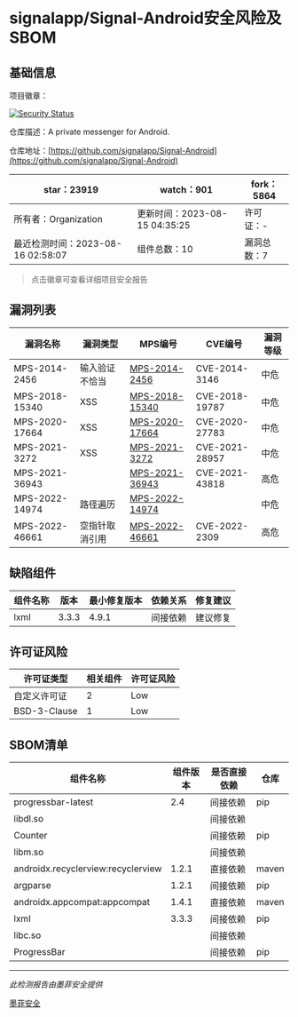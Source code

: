 # signalapp/Signal-Android安全风险及SBOM

## 基础信息

项目徽章：

[![Security Status](https://www.murphysec.com/platform3/v31/badge/1691511267816923136.svg)](https://www.murphysec.com/console/report/1691511267770785792/1691511267816923136)

仓库描述：A private messenger for Android.

仓库地址：[https://github.com/signalapp/Signal-Android](https://github.com/signalapp/Signal-Android)

| star：23919 | watch：901 | fork：5864 |
| ----------- | -------------- | ------------ |
| 所有者：Organization | 更新时间：2023-08-15 04:35:25 | 许可证：- |
| 最近检测时间：2023-08-16 02:58:07 | 组件总数：10 | 漏洞总数：7 |

> 点击徽章可查看详细项目安全报告



## 漏洞列表

| 漏洞名称 | 漏洞类型 | MPS编号 | CVE编号 | 漏洞等级 |
| ------- | ------ | ------- | ------ | ----- |
|MPS-2014-2456|输入验证不恰当|[MPS-2014-2456](https://www.oscs1024.com/hd/MPS-2014-2456)|CVE-2014-3146|中危|
|MPS-2018-15340|XSS|[MPS-2018-15340](https://www.oscs1024.com/hd/MPS-2018-15340)|CVE-2018-19787|中危|
|MPS-2020-17664|XSS|[MPS-2020-17664](https://www.oscs1024.com/hd/MPS-2020-17664)|CVE-2020-27783|中危|
|MPS-2021-3272|XSS|[MPS-2021-3272](https://www.oscs1024.com/hd/MPS-2021-3272)|CVE-2021-28957|中危|
|MPS-2021-36943||[MPS-2021-36943](https://www.oscs1024.com/hd/MPS-2021-36943)|CVE-2021-43818|高危|
|MPS-2022-14974|路径遍历|[MPS-2022-14974](https://www.oscs1024.com/hd/MPS-2022-14974)||中危|
|MPS-2022-46661|空指针取消引用|[MPS-2022-46661](https://www.oscs1024.com/hd/MPS-2022-46661)|CVE-2022-2309|高危|




## 缺陷组件

| 组件名称 | 版本 | 最小修复版本 | 依赖关系 | 修复建议 |
| -------- | ---- | ------------ | -------- | -------- |
|lxml|3.3.3|4.9.1|间接依赖|建议修复|C:0|H:2|M:5|L:0|




## 许可证风险

| 许可证类型 | 相关组件 | 许可证风险 |
| ---------- | -------- | ---------- |
|自定义许可证|2|Low|
|BSD-3-Clause|1|Low|




## SBOM清单

| 组件名称 | 组件版本 | 是否直接依赖 | 仓库 |
| -------- | -------- | ------------ | ---- |
|progressbar-latest|2.4|间接依赖|pip|
|libdl.so||间接依赖||
|Counter||间接依赖|pip|
|libm.so||间接依赖||
|androidx.recyclerview:recyclerview|1.2.1|直接依赖|maven|
|argparse|1.2.1|间接依赖|pip|
|androidx.appcompat:appcompat|1.4.1|直接依赖|maven|
|lxml|3.3.3|间接依赖|pip|
|libc.so||间接依赖||
|ProgressBar||间接依赖|pip|


------

*此检测报告由墨菲安全提供*

[墨菲安全](www.murphysec.com)